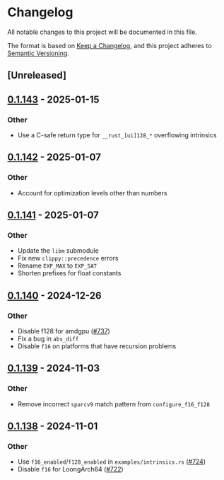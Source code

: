# Changelog

All notable changes to this project will be documented in this file.

The format is based on [Keep a Changelog](https://keepachangelog.com/en/1.0.0/),
and this project adheres to [Semantic Versioning](https://semver.org/spec/v2.0.0.html).

## [Unreleased]

## [0.1.143](https://github.com/rust-lang/compiler-builtins/compare/compiler_builtins-v0.1.142...compiler_builtins-v0.1.143) - 2025-01-15

### Other

- Use a C-safe return type for `__rust_[ui]128_*` overflowing intrinsics

## [0.1.142](https://github.com/rust-lang/compiler-builtins/compare/compiler_builtins-v0.1.141...compiler_builtins-v0.1.142) - 2025-01-07

### Other

- Account for optimization levels other than numbers

## [0.1.141](https://github.com/rust-lang/compiler-builtins/compare/compiler_builtins-v0.1.140...compiler_builtins-v0.1.141) - 2025-01-07

### Other

- Update the `libm` submodule
- Fix new `clippy::precedence` errors
- Rename `EXP_MAX` to `EXP_SAT`
- Shorten prefixes for float constants

## [0.1.140](https://github.com/rust-lang/compiler-builtins/compare/compiler_builtins-v0.1.139...compiler_builtins-v0.1.140) - 2024-12-26

### Other

- Disable f128 for amdgpu ([#737](https://github.com/rust-lang/compiler-builtins/pull/737))
- Fix a bug in `abs_diff`
- Disable `f16` on platforms that have recursion problems

## [0.1.139](https://github.com/rust-lang/compiler-builtins/compare/compiler_builtins-v0.1.138...compiler_builtins-v0.1.139) - 2024-11-03

### Other

- Remove incorrect `sparcv9` match pattern from `configure_f16_f128`

## [0.1.138](https://github.com/rust-lang/compiler-builtins/compare/compiler_builtins-v0.1.137...compiler_builtins-v0.1.138) - 2024-11-01

### Other

- Use `f16_enabled`/`f128_enabled` in `examples/intrinsics.rs` ([#724](https://github.com/rust-lang/compiler-builtins/pull/724))
- Disable `f16` for LoongArch64 ([#722](https://github.com/rust-lang/compiler-builtins/pull/722))
